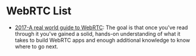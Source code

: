 # WebRTC List

- [2017-A real world guide to WebRTC](https://deepstreamhub.com/tutorials/protocols/webrtc-intro/): The goal is that once you've read through it you've gained a solid, hands-on understanding of what it takes to build WebRTC apps and enough additional knowledge to know where to go next.

